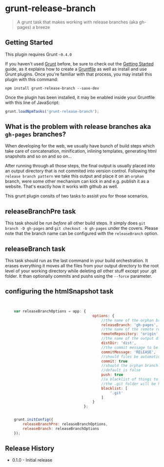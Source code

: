 # grunt-release-branch

> A grunt task that makes working with release branches (aka gh-pages) a breeze



## Getting Started
This plugin requires Grunt `~0.4.0`

If you haven't used [Grunt](http://gruntjs.com/) before, be sure to check out the [Getting Started](http://gruntjs.com/getting-started) guide, as it explains how to create a [Gruntfile](http://gruntjs.com/sample-gruntfile) as well as install and use Grunt plugins. Once you're familiar with that process, you may install this plugin with this command:

```shell
npm install grunt-release-branch --save-dev
```

Once the plugin has been installed, it may be enabled inside your Gruntfile with this line of JavaScript:

```js
grunt.loadNpmTasks('grunt-release-branch');
```

## What is the problem with release branches aka `gh-pages` branches?

When developing for the web, we usually have bunch of build steps which take care of concatenation, minification, inlining templates, generating html snapshots and so on and so on...

After running through all those steps, the final output is usually placed into an output directory that is not commited into version control. Following the `release branch pattern` we take this output and place it on an `orphan` branch, were some other mechanism can kick in and e.g. publish it as a website. That's exactly how it works with github as well.

This grunt plugin consits of two tasks to assist you for those scenarios.


## releaseBranchPre task
This task should be run *before* all other build steps. It simply does `git branch -D gh-pages` and `git checkout -b gh-pages` under the covers. Please note that the branch name can be configured with the `releaseBranch` option.

## releaseBranch task
This task should run as the last command in your build orchestration. It erases everything it moves all the files from your output directory to the root level of your working directory while deleting *all* other stuff except your .git folder. It than optionally commits and pushs using the `--force` parameter.


## configuring the htmlSnapshot task

```js


    var releaseBranchOptions = app: {
                                        options: {
                                            //the name of the orphan branch. Default is gh-pages
                                            releaseBranch: 'gh-pages',
                                            //the name of the remote repository. Default is origin
                                            remoteRepository: 'origin',
                                            //the name of the output directory. Default is dist
                                            distDir: 'dist',
                                            //the commit message to be used for the optional commit
                                            commitMessage: 'RELEASE',
                                            //should files be automatically commited on the orphan branch
                                            commit: true
                                            //should the orphan branch be pushed to the remote repository
                                            //default is false
                                            push: true
                                            //a blacklist of things to keep on the root level. By default only
                                            //the .git folder will be kept.
                                            blacklist: [
                                                '.git'
                                            ]
                                        }
                                    };


    grunt.initConfig({
        releaseBranchPre: releaseBranchOptions,
        releaseBranch: releaseBranchOptions
    });
```

## Release History

- 0.1.0 - Initial release
